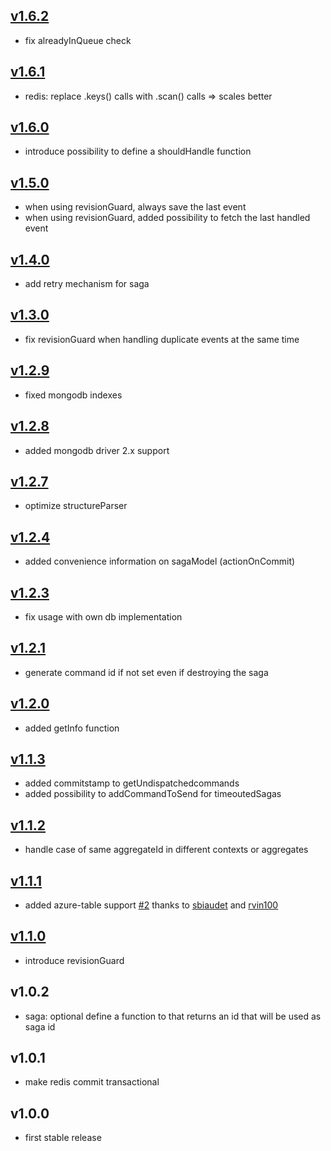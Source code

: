 ## [v1.6.2](https://github.com/adrai/node-cqrs-saga/compare/v1.6.1...v1.6.2)
- fix alreadyInQueue check

## [v1.6.1](https://github.com/adrai/node-cqrs-saga/compare/v1.6.0...v1.6.1)
- redis: replace .keys() calls with .scan() calls => scales better

## [v1.6.0](https://github.com/adrai/node-cqrs-saga/compare/v1.5.0...v1.6.0)
- introduce possibility to define a shouldHandle function

## [v1.5.0](https://github.com/adrai/node-cqrs-saga/compare/v1.4.0...v1.5.0)
- when using revisionGuard, always save the last event
- when using revisionGuard, added possibility to fetch the last handled event

## [v1.4.0](https://github.com/adrai/node-cqrs-saga/compare/v1.3.0...v1.4.0)
- add retry mechanism for saga

## [v1.3.0](https://github.com/adrai/node-cqrs-saga/compare/v1.2.9...v1.3.0)
- fix revisionGuard when handling duplicate events at the same time

## [v1.2.9](https://github.com/adrai/node-cqrs-saga/compare/v1.2.8...v1.2.9)
- fixed mongodb indexes

## [v1.2.8](https://github.com/adrai/node-cqrs-saga/compare/v1.2.7...v1.2.8)
- added mongodb driver 2.x support

## [v1.2.7](https://github.com/adrai/node-cqrs-saga/compare/v1.2.4...v1.2.7)
- optimize structureParser

## [v1.2.4](https://github.com/adrai/node-cqrs-saga/compare/v1.2.3...v1.2.4)
- added convenience information on sagaModel (actionOnCommit)

## [v1.2.3](https://github.com/adrai/node-cqrs-saga/compare/v1.2.1...v1.2.3)
- fix usage with own db implementation

## [v1.2.1](https://github.com/adrai/node-cqrs-saga/compare/v1.2.0...v1.2.1)
- generate command id if not set even if destroying the saga

## [v1.2.0](https://github.com/adrai/node-cqrs-saga/compare/v1.1.3...v1.2.0)
- added getInfo function

## [v1.1.3](https://github.com/adrai/node-cqrs-saga/compare/v1.1.2...v1.1.3)
- added commitstamp to getUndispatchedcommands
- added possibility to addCommandToSend for timeoutedSagas

## [v1.1.2](https://github.com/adrai/node-cqrs-saga/compare/v1.1.1...v1.1.2)
- handle case of same aggregateId in different contexts or aggregates

## [v1.1.1](https://github.com/adrai/node-cqrs-saga/compare/v1.1.0...v1.1.1)
- added azure-table support [#2](https://github.com/adrai/node-cqrs-saga/pull/#2) thanks to [sbiaudet](https://github.com/sbiaudet) and [rvin100](https://github.com/rvin100)

## [v1.1.0](https://github.com/adrai/node-cqrs-saga/compare/v1.0.2...v1.1.0)
- introduce revisionGuard

## v1.0.2
- saga: optional define a function to that returns an id that will be used as saga id

## v1.0.1
- make redis commit transactional

## v1.0.0
- first stable release

